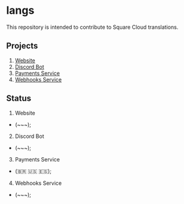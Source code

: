 # langs
This repository is intended to contribute to Square Cloud translations.

## Projects 

1. [Website](https://)
2. [Discord Bot](https://)
3. [Payments Service](https://github.com/squarecloudofc/langs/tree/main/squarecloud/payments)
4. [Webhooks Service](https://github.com/squarecloudofc/langs/tree/main/squarecloud/webhooks)

## Status

1. Website 
- (~~~);

2. Discord Bot 
- (~~~);

3. Payments Service 
- (🇧🇷 🇺🇸 🇪🇸);

4. Webhooks Service 
- (~~~);
